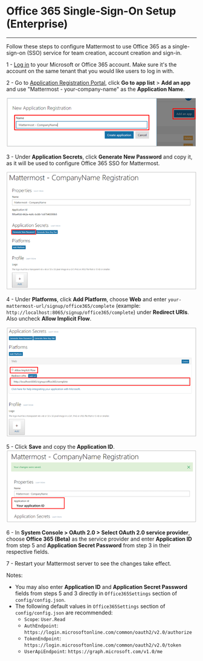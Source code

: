 # Office 365 Single-Sign-On Setup (Enterprise)
___

Follow these steps to configure Mattermost to use Office 365 as a single-sign-on (SSO) service for team creation, account creation and sign-in.

1 - [Log in](https://login.microsoftonline.com/) to your Microsoft or Office 365 account. Make sure it's the account on the same tenant that you would like users to log in with.

2 - Go to [Application Registration Portal](https://apps.dev.microsoft.com), click **Go to app list** > **Add an app** and use "Mattermost - your-company-name" as the **Application Name**.

![office_1_add_app](../../source/images/office_1_add_app.PNG)

3 - Under **Application Secrets**, click **Generate New Password** and copy it, as it will be used to configure Office 365 SSO for Mattermost.

![office_2_generate_password](../../source/images/office_2_generate_password.PNG)

4 - Under **Platforms**, click **Add Platform**, choose **Web** and enter `your-mattermost-url/signup/office365/complete` (example: `http://localhost:8065/signup/office365/complete`) under **Redirect URIs**. Also uncheck **Allow Implicit Flow**.

![office_3_platform](../../source/images/office_3_platform.PNG)

5 - Click **Save** and copy the **Application ID**.
![office_4_application_id](../../source/images/office_4_application_id.PNG)

6 - In **System Console > OAuth 2.0 > Select OAuth 2.0 service provider**, choose **Office 365 (Beta)** as the service provider and enter **Application ID** from step 5 and **Application Secret Password** from step 3 in their respective fields.

7 - Restart your Mattermost server to see the changes take effect.

Notes: 
- You may also enter **Application ID** and **Application Secret Password** fields from steps 5 and 3 directly in `Office365Settings` section of `config/config.json`.
- The following default values in `Office365Settings` section of `config/config.json` are recommended:
    - `Scope`: `User.Read`
    - `AuthEndpoint`: `https://login.microsoftonline.com/common/oauth2/v2.0/authorize` 
    - `TokenEndpoint`: `https://login.microsoftonline.com/common/oauth2/v2.0/token`  
    - `UserApiEndpoint`: `https://graph.microsoft.com/v1.0/me`  
